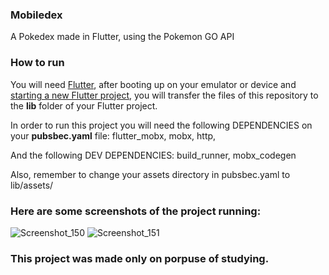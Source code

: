 ### Mobiledex

A Pokedex made in Flutter, using the Pokemon GO API



### How to run

You will need <a href="https://docs.flutter.dev/get-started/install">Flutter</a>, after booting up on your emulator or device and <a href="https://docs.flutter.dev/get-started/codelab">starting a new Flutter project</a>, you will transfer the files of this repository to the <strong>lib</strong> folder of your Flutter project.

In order to run this project you will need the following DEPENDENCIES on your <strong>pubsbec.yaml</strong> file:
flutter_mobx,
mobx,
http,

And the following DEV DEPENDENCIES:
build_runner,
mobx_codegen

Also, remember to change your assets directory in pubsbec.yaml to lib/assets/

### Here are some screenshots of the project running:

![Screenshot_150](https://user-images.githubusercontent.com/113607857/191507735-7b3e4642-856a-4e2d-b3f3-167326188388.png)
![Screenshot_151](https://user-images.githubusercontent.com/113607857/191507743-ad4490d7-8019-4529-a2f6-5cf77b8698c9.png)

### This project was made only on porpuse of studying.
